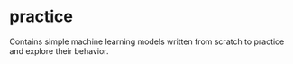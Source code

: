 # practice
Contains simple machine learning models written from scratch to practice and explore their behavior.
